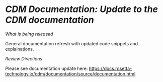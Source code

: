 # *CDM Documentation: Update to the CDM documentation*

_What is being released_

General documentation refresh with updated code snippets and explainations.

_Review Directions_

Please see documentation update here: https://docs.rosetta-technology.io/cdm/documentation/source/documentation.html

